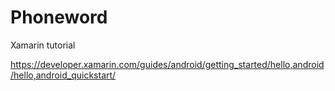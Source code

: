 # Phoneword
Xamarin tutorial

https://developer.xamarin.com/guides/android/getting_started/hello,android/hello,android_quickstart/
